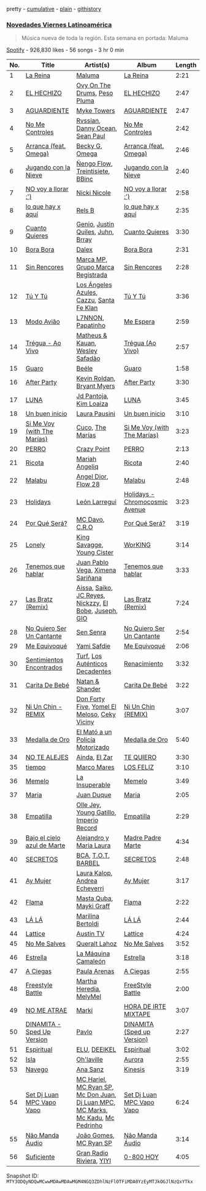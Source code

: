 pretty - [cumulative](/playlists/cumulative/37i9dQZF1DX8O2z77nfMgH.md) - [plain](/playlists/plain/37i9dQZF1DX8O2z77nfMgH) - [githistory](https://github.githistory.xyz/mackorone/spotify-playlist-archive/blob/main/playlists/plain/37i9dQZF1DX8O2z77nfMgH)

### [Novedades Viernes Latinoamérica](https://open.spotify.com/playlist/37i9dQZF1DX8O2z77nfMgH)

> Música nueva de toda la región\. Esta semana en portada: Maluma

[Spotify](https://open.spotify.com/user/spotify) - 926,830 likes - 56 songs - 3 hr 0 min

| No. | Title | Artist(s) | Album | Length |
|---|---|---|---|---|
| 1 | [La Reina](https://open.spotify.com/track/5KrBFRj0Vfq0QQjlyKs5Hr) | [Maluma](https://open.spotify.com/artist/1r4hJ1h58CWwUQe3MxPuau) | [La Reina](https://open.spotify.com/album/1aWnZ80cKI4rV2GDo3LniM) | 2:21 |
| 2 | [EL HECHIZO](https://open.spotify.com/track/1mF6RkY7x1KsDBZS6cV5f1) | [Ovy On The Drums](https://open.spotify.com/artist/3m5qlPf2OkihLz3dRYnkPA), [Peso Pluma](https://open.spotify.com/artist/12GqGscKJx3aE4t07u7eVZ) | [EL HECHIZO](https://open.spotify.com/album/7cWrHFNgZmtltUv0ZW0BNE) | 2:47 |
| 3 | [AGUARDIENTE](https://open.spotify.com/track/6jhB0WW148mVOX7VuV2ga0) | [Myke Towers](https://open.spotify.com/artist/7iK8PXO48WeuP03g8YR51W) | [AGUARDIENTE](https://open.spotify.com/album/1ox6fzQPXwDtsTg8EQrplp) | 2:47 |
| 4 | [No Me Controles](https://open.spotify.com/track/4G83XIKqqzv9ofGZs47SmF) | [Rvssian](https://open.spotify.com/artist/1fctva4kpRbg2k3v7kwRuS), [Danny Ocean](https://open.spotify.com/artist/5H1nN1SzW0qNeUEZvuXjAj), [Sean Paul](https://open.spotify.com/artist/3Isy6kedDrgPYoTS1dazA9) | [No Me Controles](https://open.spotify.com/album/3XqaX2LpehvqTSehktQkhC) | 2:42 |
| 5 | [Arranca \(feat\. Omega\)](https://open.spotify.com/track/6IdcyYfBz9LG3SWIKVyNgh) | [Becky G](https://open.spotify.com/artist/4obzFoKoKRHIphyHzJ35G3), [Omega](https://open.spotify.com/artist/1UjxAZqzphB1tsMb1aWBj0) | [Arranca \(feat\. Omega\)](https://open.spotify.com/album/3d0XlD9jrpNetVgDfsErG4) | 2:46 |
| 6 | [Jugando con la Nieve](https://open.spotify.com/track/6HnlIqJUzp4kv4QvPzolem) | [Ñengo Flow](https://open.spotify.com/artist/12vb80Km0Ew53ABfJOepVz), [Treintisiete](https://open.spotify.com/artist/1ZbuFVK9SeRYrZfQLkNzah), [BBinc](https://open.spotify.com/artist/1VUpITDLlaLQXHJrBXXiB7) | [Jugando con la Nieve](https://open.spotify.com/album/2MzO7ZX3uRtJS4zuf6Koor) | 2:40 |
| 7 | [NO voy a llorar :'\)](https://open.spotify.com/track/5lR23GryHOflIeSkJ0zGnW) | [Nicki Nicole](https://open.spotify.com/artist/2UZIAOlrnyZmyzt1nuXr9y) | [NO voy a llorar :'\)](https://open.spotify.com/album/1IHXBPJAY47mRg8MWZbwwT) | 2:58 |
| 8 | [lo que hay x aquí](https://open.spotify.com/track/5IlLm20JXhKbMtsH20NblC) | [Rels B](https://open.spotify.com/artist/2IMZYfNi21MGqxopj9fWx8) | [lo que hay x aquí](https://open.spotify.com/album/28MEC53zcdE731x6FX3Hsm) | 2:35 |
| 9 | [Cuanto Quieres](https://open.spotify.com/track/1JcjFen7sEpyDBUsxVHRio) | [Genio](https://open.spotify.com/artist/3qcl8ck0RTpenPbFmZa2p5), [Justin Quiles](https://open.spotify.com/artist/14zUHaJZo1mnYtn6IBRaRP), [Juhn](https://open.spotify.com/artist/2LmcxBak1alK1bf7d1beTr), [Brray](https://open.spotify.com/artist/1GKIlPFdcewHtpDVCQ8zmJ) | [Cuanto Quieres](https://open.spotify.com/album/6uywOpoOam8zLawTZtWQHJ) | 3:30 |
| 10 | [Bora Bora](https://open.spotify.com/track/0DlxKvlTkBtWr6vnHVcWQm) | [Dalex](https://open.spotify.com/artist/0KPX4Ucy9dk82uj4GpKesn) | [Bora Bora](https://open.spotify.com/album/0vaSbVCQgVtVT8ARtkDu5f) | 2:31 |
| 11 | [Sin Rencores](https://open.spotify.com/track/3zteaSRVNGnb64nYdNESgw) | [Marca MP](https://open.spotify.com/artist/44mEtidu0VdRkIqO4IbkNa), [Grupo Marca Registrada](https://open.spotify.com/artist/1gW6pz5n1aK249L0GvfQCC) | [Sin Rencores](https://open.spotify.com/album/3t9mSoc9znrVKsUBUyMCW5) | 2:28 |
| 12 | [Tú Y Tú](https://open.spotify.com/track/6gnbz54mNEfB82Tl9pv5Z1) | [Los Ángeles Azules](https://open.spotify.com/artist/0ZCO8oVkMj897cKgFH7fRW), [Cazzu](https://open.spotify.com/artist/6w3SkAHYPsQ1bxV7VDlG5y), [Santa Fe Klan](https://open.spotify.com/artist/4tm8CEdm4pkQsEh4jIr9Yp) | [Tú Y Tú](https://open.spotify.com/album/4kWBOGoMzrHdXf4dGzBPXp) | 3:36 |
| 13 | [Modo Avião](https://open.spotify.com/track/26i58WAIoKhuTf8TMH6I6C) | [L7NNON](https://open.spotify.com/artist/0JjPiLQNgAFaEkwoy56B1C), [Papatinho](https://open.spotify.com/artist/0iZz25uH5PLaShpqq84uYv) | [Me Espera](https://open.spotify.com/album/4JL14tRjU1msXjdvLmfLof) | 2:59 |
| 14 | [Trégua \- Ao Vivo](https://open.spotify.com/track/5sKKcIc3fitcF3S9XtxOK1) | [Matheus & Kauan](https://open.spotify.com/artist/2Z0lRIqr997lIUiPtrpKCr), [Wesley Safadão](https://open.spotify.com/artist/1AL2GKpmRrKXkYIcASuRFa) | [Trégua \(Ao Vivo\)](https://open.spotify.com/album/33W6JzyFICPfwWALkLGxeo) | 2:57 |
| 15 | [Guaro](https://open.spotify.com/track/57sG0muDy6txXqYFBlcA6y) | [Beéle](https://open.spotify.com/artist/7a0XAaPaK2aDSqa8p3QnC7) | [Guaro](https://open.spotify.com/album/1D8eQxCxhoMcNB7XwNl468) | 1:58 |
| 16 | [After Party](https://open.spotify.com/track/2dJBk3D3vAqj3hnULBYny6) | [Kevin Roldan](https://open.spotify.com/artist/1RBzGO6Nm3uyhUSxP7EDWO), [Bryant Myers](https://open.spotify.com/artist/6w9ToX5slZ4uIdmD17hJ3c) | [After Party](https://open.spotify.com/album/2kNNMnHh6XovIPMNA2mIzU) | 3:30 |
| 17 | [LUNA](https://open.spotify.com/track/4lFKjvCI3fQ1yMuKvdEvGS) | [Jd Pantoja](https://open.spotify.com/artist/7yjRUA0Iz3VI4Kqa5oPJZK), [Kim Loaiza](https://open.spotify.com/artist/1QivQCLVipV61DiQiyV14A) | [LUNA](https://open.spotify.com/album/7zxhGn6Fq3pcpOpHAcOpAD) | 3:45 |
| 18 | [Un buen inicio](https://open.spotify.com/track/7wYqyJHvK9mwz4h8YK8MU5) | [Laura Pausini](https://open.spotify.com/artist/2e4nwiX8ZCU09LGLOpeqTH) | [Un buen inicio](https://open.spotify.com/album/4oUnlll4PQn0sMA7z7alRB) | 3:10 |
| 19 | [Si Me Voy \(with The Marías\)](https://open.spotify.com/track/6GiCszfL4D2GlCU8tFU3sR) | [Cuco](https://open.spotify.com/artist/2Tglaf8nvDzwSQnpSrjLHP), [The Marías](https://open.spotify.com/artist/2sSGPbdZJkaSE2AbcGOACx) | [Si Me Voy \(with The Marías\)](https://open.spotify.com/album/5TZm9qi0223t20ypmJevEq) | 3:23 |
| 20 | [PERRO](https://open.spotify.com/track/4awqf3n2Wv26V2qxYV1H2s) | [Crazy Point](https://open.spotify.com/artist/5PUdPz2UyFQzWlBLYp0HOb) | [PERRO](https://open.spotify.com/album/6umFNw6BRGDgECCNJQDxpj) | 2:13 |
| 21 | [Ricota](https://open.spotify.com/track/6gQoClTWFGA45WvjJW8XAc) | [Mariah Angeliq](https://open.spotify.com/artist/0KKUc4amZyvswV2YL6WTar) | [Ricota](https://open.spotify.com/album/2yM8BVkcqhFiDvM9gBh1Z3) | 2:40 |
| 22 | [Malabu](https://open.spotify.com/track/6cIDPdoQ9RaKT9raNW6TsJ) | [Angel Dior](https://open.spotify.com/artist/5qPRgWcEOGRzoIST0sHAiI), [Flow 28](https://open.spotify.com/artist/7cBlyZwtKHes30iMefd0qC) | [Malabu](https://open.spotify.com/album/6lZyKKjwxqciNXhikIj75A) | 2:48 |
| 23 | [Holidays](https://open.spotify.com/track/155yF3s6dVDL0azpwlbuuW) | [León Larregui](https://open.spotify.com/artist/4ClsVDy2g7RKSSlvq8cF6d) | [Holidays \- Chromocosmic Avenue](https://open.spotify.com/album/7K8FcHyp3prxzWxEiP4gDz) | 3:23 |
| 24 | [Por Qué Será?](https://open.spotify.com/track/3ZOy45DDnJ5DrRyROqUgLL) | [MC Davo](https://open.spotify.com/artist/3TGeuw7OmACouH5JAKkX7I), [C.R.O](https://open.spotify.com/artist/4puAp107dCehraE47QXVQX) | [Por Qué Será?](https://open.spotify.com/album/5cZUVmlDivJW0hNO8VQJ6V) | 3:19 |
| 25 | [Lonely](https://open.spotify.com/track/4VzEjnnyrmJABQlDgbmGng) | [King Savagge](https://open.spotify.com/artist/7DXregrznS25AM30UY9sUU), [Young Cister](https://open.spotify.com/artist/0Yg29FX1M4ayqjXs0ttZFq) | [WorKING](https://open.spotify.com/album/5HIukESDGbdiiL03rL5aBl) | 3:14 |
| 26 | [Tenemos que hablar](https://open.spotify.com/track/1pSwtcaRE3LbpKiOK00l4N) | [Juan Pablo Vega](https://open.spotify.com/artist/2PfyKA4qhjkxUVkerTCxz0), [Ximena Sariñana](https://open.spotify.com/artist/7plUpXSFcSJUZSiZAoXqr1) | [Tenemos que hablar](https://open.spotify.com/album/4bza078y7xvT1KpPoVzbx2) | 3:33 |
| 27 | [Las Bratz \(Remix\)](https://open.spotify.com/track/36W1V6ft4fX7HQVSdIYL0J) | [Aissa](https://open.spotify.com/artist/6RWMnZmXs8Ob715qLr4374), [Saiko](https://open.spotify.com/artist/2O8vbr4RYPpk6MRA4fio7u), [JC Reyes](https://open.spotify.com/artist/0FwnPHExlRRxEZPLAi5tmG), [Nickzzy](https://open.spotify.com/artist/6ddcxDK0BEkhe5LCdoA5Ki), [El Bobe](https://open.spotify.com/artist/3FtVhV92rZyHa7ot2ioG5a), [Juseph](https://open.spotify.com/artist/5kgDdP7a4TsvkF08gpJGX0), [GIO](https://open.spotify.com/artist/1DzHYzxnMTpElJgNoq1bEH) | [Las Bratz \(Remix\)](https://open.spotify.com/album/6c5uQ7ApweOF7C9mw7Bvge) | 7:24 |
| 28 | [No Quiero Ser Un Cantante](https://open.spotify.com/track/1kWxCgPnBzvqQm5U2L2I6v) | [Sen Senra](https://open.spotify.com/artist/5lWasZeo8uWQk6GD8czJLq) | [No Quiero Ser Un Cantante](https://open.spotify.com/album/0cgQgIKuGuqMaqbi9PI8T9) | 2:54 |
| 29 | [Me Equivoqué](https://open.spotify.com/track/6QqJcOLFsdSLDuc4tcgSob) | [Yami Safdie](https://open.spotify.com/artist/4RWJOoYwgF978LOn8Fainp) | [Me Equivoqué](https://open.spotify.com/album/1FuHgxh8TQXF6EbmpR2Rbb) | 2:06 |
| 30 | [Sentimientos Encontrados](https://open.spotify.com/track/1TFS64QKUI7iZoiKYJpjaw) | [Turf](https://open.spotify.com/artist/0Zncosr79q01riJYbSBNA1), [Los Auténticos Decadentes](https://open.spotify.com/artist/3HrbmsYpKjWH1lzhad7alj) | [Renacimiento](https://open.spotify.com/album/1bgDT6xm0mP29HMfGTbpAm) | 3:32 |
| 31 | [Carita De Bebé](https://open.spotify.com/track/5cqFqVsaVdMhLQUb66UQe4) | [Natan & Shander](https://open.spotify.com/artist/5OBK3iQwjNQqElPmn4TgAE) | [Carita De Bebé](https://open.spotify.com/album/6H5JdYEfSTttjxxHUUqyGZ) | 3:22 |
| 32 | [Ni Un Chin \- REMIX](https://open.spotify.com/track/23dIBhGzASEo7kVEHmCYrZ) | [Don Forty Five](https://open.spotify.com/artist/10MSXbNvnGF8Hv1VyZdvNT), [Yomel El Meloso](https://open.spotify.com/artist/34Y7klgDHuaH1qWA9TJkul), [Ceky Viciny](https://open.spotify.com/artist/5UopXhshFFqRIMfeZrBclq) | [Ni Un Chin \(REMIX\)](https://open.spotify.com/album/45CrhMaPllTCirGMYl7Kwq) | 3:07 |
| 33 | [Medalla de Oro](https://open.spotify.com/track/3e43fFQ7FOO2ic7wTnzwBl) | [El Mató a un Policía Motorizado](https://open.spotify.com/artist/5rLsN2LxYaEPLa1N7I2mPB) | [Medalla de Oro](https://open.spotify.com/album/1BTJdsNvbyccpP6UgEP6YF) | 5:40 |
| 34 | [NO TE ALEJES](https://open.spotify.com/track/4Nx5BIyMer4DjxbE5aJh1v) | [Ainda](https://open.spotify.com/artist/3eZXi1et2XpXPD7PoUDDzE), [El Zar](https://open.spotify.com/artist/1cj1ov4uZ0Htsx9PWDpNvi) | [TE QUIERO](https://open.spotify.com/album/65EzIW9HRqb0a7v8gY3oXJ) | 3:30 |
| 35 | [tiempo](https://open.spotify.com/track/535DppotJEFD9C8636VIYQ) | [Marco Mares](https://open.spotify.com/artist/5Eg5ZoZgXAa1Eit48sxoKQ) | [LOS FELIZ](https://open.spotify.com/album/390uWKDSYJdCxX0dYebMyJ) | 3:10 |
| 36 | [Memelo](https://open.spotify.com/track/6JgCgT8RRn41TYL9EqxRrJ) | [La Insuperable](https://open.spotify.com/artist/1DnmGMN1A57wUR0KhxOnnu) | [Memelo](https://open.spotify.com/album/4h1AHq7hkTL33DJJqplSYK) | 3:49 |
| 37 | [Maria](https://open.spotify.com/track/35v3dtkDxd4WjQrZwPlQXz) | [Juan Duque](https://open.spotify.com/artist/49ggXUsjVHl7BwwaiPUCn6) | [Maria](https://open.spotify.com/album/6jSBlDo6haE2UWMaXwQTY6) | 2:05 |
| 38 | [Empatilla](https://open.spotify.com/track/0uLzYKUTtcWIXJEJmq2Zjy) | [Olle Jey](https://open.spotify.com/artist/3cTW4GbKjWqX3Sj4uZEpeH), [Young Gatillo](https://open.spotify.com/artist/41wl4d5yKdkwIo2ULFT3vD), [Imperio Record](https://open.spotify.com/artist/6MJD2elWfMQ0RvEncmitC3) | [Empatilla](https://open.spotify.com/album/4ZkaaqThbhFhUYXht0D35D) | 2:29 |
| 39 | [Bajo el cielo azul de Marte](https://open.spotify.com/track/3uGEd3peltuV0SEympCowM) | [Alejandro y Maria Laura](https://open.spotify.com/artist/3jAurSJUGt2LY7V417BF0u) | [Madre Padre Marte](https://open.spotify.com/album/63AhXYacnlHnitNe6qG334) | 4:34 |
| 40 | [SECRETOS](https://open.spotify.com/track/7gzHBtLU0lYfIGcvEGbIz6) | [BCA](https://open.spotify.com/artist/4KXIxHcPgLB1xiPXZHlqxf), [T.O.T](https://open.spotify.com/artist/0KEa1ChgXvRCPL9Jju7cbw), [BARBEL](https://open.spotify.com/artist/6oYwraA8pyfDH4Otny6ooZ) | [SECRETOS](https://open.spotify.com/album/0iFfe0UKXtRaeuaCTa3WOl) | 2:48 |
| 41 | [Ay Mujer](https://open.spotify.com/track/4w8DwMKO6OUKx6TTKCfc4w) | [Laura Kalop](https://open.spotify.com/artist/5PqIF44CglkwXZtF8fN1Ga), [Andrea Echeverri](https://open.spotify.com/artist/56WwKhBsxrWjpwXvJVLAjZ) | [Ay Mujer](https://open.spotify.com/album/2sLoY5QWkUnBZ801KSbkg8) | 3:17 |
| 42 | [Flama](https://open.spotify.com/track/3qPl0LBkxkpC8dLBs8oxug) | [Masta Quba](https://open.spotify.com/artist/6huE8Sh7scgoA8rj2vCuwZ), [Mayki Graff](https://open.spotify.com/artist/7EiFezQrfthN6y5Aiiw0Q5) | [Flama](https://open.spotify.com/album/1NVzPKVN5FSqANSjAewanV) | 2:22 |
| 43 | [LÁ LÁ](https://open.spotify.com/track/3OLstixS9sFsb9LsMM7Tio) | [Marilina Bertoldi](https://open.spotify.com/artist/1nm9PdmvzPXJmIlMOk5XLy) | [LÁ LÁ](https://open.spotify.com/album/2MquiHZvoqA5HwAh6NTz0x) | 2:44 |
| 44 | [Lattice](https://open.spotify.com/track/4MNPF36soeinIWw2D5QbmM) | [Austin TV](https://open.spotify.com/artist/5x0koyeJkLR4odx4gCD5lR) | [Lattice](https://open.spotify.com/album/47Z38eMy7Ggl15Xmlhz6QM) | 4:24 |
| 45 | [No Me Salves](https://open.spotify.com/track/7KeAEsOT6v4EnxupRgLT47) | [Queralt Lahoz](https://open.spotify.com/artist/5njCmi440o0ft013pOw9W5) | [No Me Salves](https://open.spotify.com/album/3fFodInCmkqeErsA3w551s) | 3:52 |
| 46 | [Estrella](https://open.spotify.com/track/5Em20E8sYoTYD5EwWu5g6i) | [La Máquina Camaleón](https://open.spotify.com/artist/6NIyDDyPBRTyPZ6ggjE8Rj) | [Estrella](https://open.spotify.com/album/3Lm2jXx9QAGyyIrmcawSU8) | 3:18 |
| 47 | [A Ciegas](https://open.spotify.com/track/1pOpW3GvpGclPBc6HngkMq) | [Paula Arenas](https://open.spotify.com/artist/4ay2pQwnYqa44OAnWCGix2) | [A Ciegas](https://open.spotify.com/album/6zUy5POlhAp5xZVqVZQad6) | 2:55 |
| 48 | [Freestyle Battle](https://open.spotify.com/track/3UHBsNMEmsFDGkFamrPNKa) | [Martha Heredia](https://open.spotify.com/artist/4NVLjSxgnzrCweDkMWUTEv), [MelyMel](https://open.spotify.com/artist/4tM8sp8yDce3Km1pYHQb6Y) | [FreeStyle Battle](https://open.spotify.com/album/5n8ZkO6LW3bxWhtpuYfrR6) | 2:00 |
| 49 | [NO ME ATRAE](https://open.spotify.com/track/2AvLjHKuiQYgiuJ299t3NP) | [Marki](https://open.spotify.com/artist/5wspxNfJ40p3YMUrwUaJ8J) | [HORA DE IRTE MIXTAPE](https://open.spotify.com/album/5x1j2CtNYKsIsvYvTsyeTX) | 3:07 |
| 50 | [DINAMITA \- Sped Up Version](https://open.spotify.com/track/0Yg1lqjNYdqERnux50K0zW) | [Pavlo](https://open.spotify.com/artist/5HkbqKHZAvQjhjkhYm6mp2) | [DINAMITA \(Sped up Version\)](https://open.spotify.com/album/2T209skehidTDEqRhUPYd1) | 2:27 |
| 51 | [Espiritual](https://open.spotify.com/track/4Kf6y3hJc4XgaO6iwuUsX7) | [ELU](https://open.spotify.com/artist/4C53psmv7ayjtW22NqPCTy), [DEEIKEL](https://open.spotify.com/artist/4ct2cBBso7eggPi2Qcjwbi) | [Espiritual](https://open.spotify.com/album/1ICv7Sl8jC9rogO6BDrfm0) | 3:02 |
| 52 | [Isla](https://open.spotify.com/track/4swPh5TSwItemozohe2cO2) | [Oh'laville](https://open.spotify.com/artist/5uDxyttOUh6KJic2MFbwQ7) | [Aurora](https://open.spotify.com/album/60N60tN9VlpH7ai211GRb1) | 2:55 |
| 53 | [Navego](https://open.spotify.com/track/5ADyMWZM9dBKvRjCrfbu7j) | [Ana Sanz](https://open.spotify.com/artist/1wFieEqzZtcjkSIHtVk2YD) | [Kinesis](https://open.spotify.com/album/5NmANPMiXncyAwoNXOW9tK) | 3:19 |
| 54 | [Set Dj Luan MPC Vapo Vapo](https://open.spotify.com/track/5HSwCHcxz0reMvuIv0uTtK) | [MC Hariel](https://open.spotify.com/artist/0pcoadNMmvrUyab1RxWBoV), [MC Ryan SP](https://open.spotify.com/artist/75i9GaW2MJUgt4BkdUnuUY), [Mc Don Juan](https://open.spotify.com/artist/7Lmrb6KcIzfkmgbtokjsAL), [Dj Luan MPC](https://open.spotify.com/artist/6Xjde3MJ6198WTe9Chv4Ii), [MC Marks](https://open.spotify.com/artist/04QHNiih9ZesPvals6II1h), [Mc Kadu](https://open.spotify.com/artist/21ELc2P2rA3Cu6xw3VWqvv), [Mc Pedrinho](https://open.spotify.com/artist/1etNnR2SdlelBQAICa2Q5m) | [Set Dj Luan MPC Vapo Vapo](https://open.spotify.com/album/73eRFVAB8ZvPknUTM28W60) | 6:24 |
| 55 | [Não Manda Áudio](https://open.spotify.com/track/78qabjuI3mGUaREZk5hiEt) | [João Gomes](https://open.spotify.com/artist/4JNo6Q5KdcRf1vtSX9mB0S), [MC Ryan SP](https://open.spotify.com/artist/75i9GaW2MJUgt4BkdUnuUY) | [Não Manda Áudio](https://open.spotify.com/album/4TvJjBa84YCeR0DZKsnWFP) | 3:14 |
| 56 | [Suficiente](https://open.spotify.com/track/1tHIfjP3YPkoTLLTmW0BUP) | [Gran Radio Riviera](https://open.spotify.com/artist/3RUegLawnCVTlcsbFk6fUq), [YIYI](https://open.spotify.com/artist/7AN8elJtTMhsDuKjTZOYKZ) | [0\-800 HOY](https://open.spotify.com/album/6GzCj4kV2236LdiDBg6VHP) | 4:05 |

Snapshot ID: `MTY3ODQyNDQwMCwwMDAwMDAwMGM4NGQ3ZDhlNzFlOTFiMDA0YzEyMTJkOGJlNzQxYTkx`

